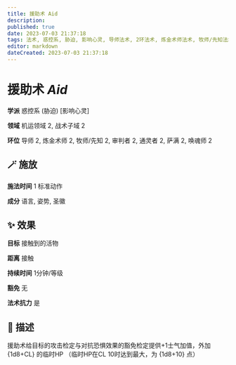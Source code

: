 ```yaml
---
title: 援助术 Aid
description: 
published: true
date: 2023-07-03 21:37:18
tags: 法术, 惑控系, 胁迫, 影响心灵, 导师法术, 2环法术, 炼金术师法术, 牧师/先知法术, 审判者法术, 通灵者法术, 萨满法术, 唤魂师法术, 机运领域, 战术子域
editor: markdown
dateCreated: 2023-07-03 21:37:18
---
```


# **援助术** *Aid*

**学派** 惑控系 (胁迫) \[影响心灵\] 

**领域** 机运领域 2, 战术子域 2

**环位** 导师 2, 炼金术师 2, 牧师/先知 2, 审判者 2, 通灵者 2, 萨满 2, 唤魂师 2

## 🪄 施放

**施法时间** 1 标准动作

**成分** 语言, 姿势, 圣徽

## ✨ 效果 

**目标** 接触到的活物 

**距离** 接触  

**持续时间** 1分钟/等级 

**豁免** 无

**法术抗力** 是

## 📖 描述

援助术给目标的攻击检定与对抗恐惧效果的豁免检定提供+1士气加值，外加 {1d8+CL} 的临时HP （临时HP在CL 10时达到最大，为 {1d8+10} 点）
    